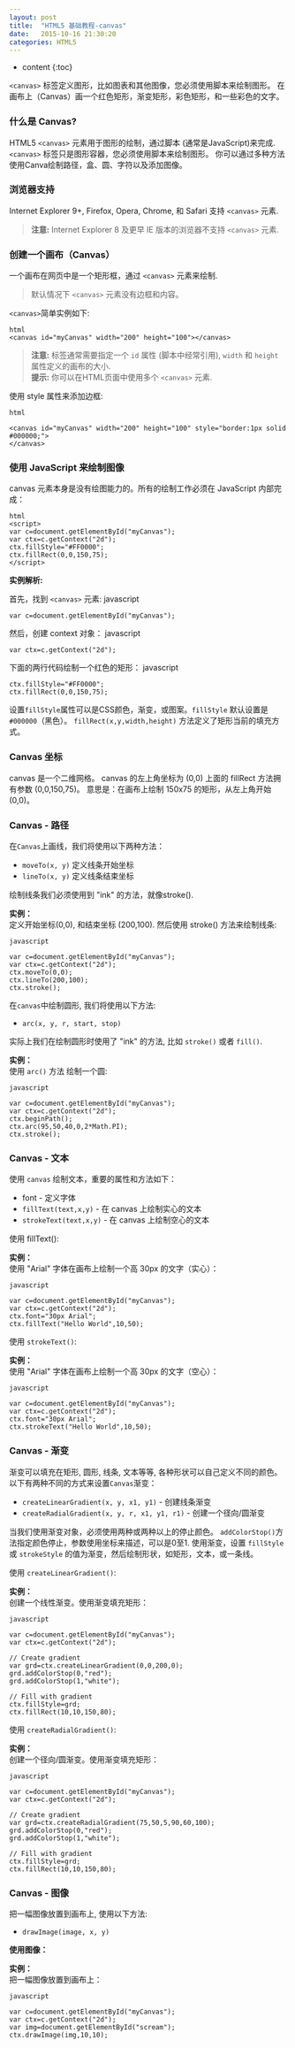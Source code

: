 ```yaml
---
layout: post
title:  "HTML5 基础教程-canvas"
date:   2015-10-16 21:30:20
categories: HTML5
---
```


* content
{:toc}


`<canvas>` 标签定义图形，比如图表和其他图像，您必须使用脚本来绘制图形。
在画布上（Canvas）画一个红色矩形，渐变矩形，彩色矩形，和一些彩色的文字。


### 什么是 Canvas?

HTML5 `<canvas>` 元素用于图形的绘制，通过脚本 (通常是JavaScript)来完成.
`<canvas>` 标签只是图形容器，您必须使用脚本来绘制图形。
你可以通过多种方法使用Canva绘制路径，盒、圆、字符以及添加图像。

### 浏览器支持



Internet Explorer 9+, Firefox, Opera, Chrome, 和 Safari 支持 `<canvas>` 元素.

> **注意:** Internet Explorer 8 及更早 IE 版本的浏览器不支持 `<canvas>` 元素.

### 创建一个画布（Canvas）

一个画布在网页中是一个矩形框，通过 `<canvas>` 元素来绘制.

> 默认情况下 `<canvas>` 元素没有边框和内容。

`<canvas>`简单实例如下:

    html
    <canvas id="myCanvas" width="200" height="100"></canvas>
    

> **注意:** 标签通常需要指定一个 `id` 属性 (脚本中经常引用), `width` 和 `height` 属性定义的画布的大小.  
> **提示:** 你可以在HTML页面中使用多个 `<canvas>` 元素.

使用 style 属性来添加边框:

    html

    <canvas id="myCanvas" width="200" height="100" style="border:1px solid #000000;">
    </canvas>
    

### 使用 JavaScript 来绘制图像

canvas 元素本身是没有绘图能力的。所有的绘制工作必须在 JavaScript 内部完成：

    html
    <script>
	var c=document.getElementById("myCanvas");
	var ctx=c.getContext("2d");
	ctx.fillStyle="#FF0000";
	ctx.fillRect(0,0,150,75);
    </script>
    

**实例解析:**

首先，找到 `<canvas>` 元素:
    javascript

    var c=document.getElementById("myCanvas");
    
然后，创建 context 对象：
    javascript

    var ctx=c.getContext("2d");
    
下面的两行代码绘制一个红色的矩形：
    javascript

    ctx.fillStyle="#FF0000";
    ctx.fillRect(0,0,150,75);
    

设置`fillStyle`属性可以是CSS颜色，渐变，或图案。`fillStyle` 默认设置是`#000000`（黑色）。
`fillRect(x,y,width,height)` 方法定义了矩形当前的填充方式。

### Canvas 坐标

canvas 是一个二维网格。
canvas 的左上角坐标为 (0,0)
上面的 fillRect 方法拥有参数 (0,0,150,75)。
意思是：在画布上绘制 150x75 的矩形，从左上角开始 (0,0)。

### Canvas - 路径

在`Canvas`上画线，我们将使用以下两种方法：

- `moveTo(x, y)` 定义线条开始坐标
- `lineTo(x, y)` 定义线条结束坐标

绘制线条我们必须使用到 "ink" 的方法，就像stroke().

**实例：**  
定义开始坐标(0,0), 和结束坐标 (200,100). 然后使用 stroke() 方法来绘制线条:


    javascript

    var c=document.getElementById("myCanvas");
    var ctx=c.getContext("2d");
    ctx.moveTo(0,0);
    ctx.lineTo(200,100);
    ctx.stroke();
    

在`canvas`中绘制圆形, 我们将使用以下方法:

- `arc(x, y, r, start, stop)`

实际上我们在绘制圆形时使用了 "ink" 的方法, 比如 `stroke()` 或者 `fill()`.

**实例：**  
使用 `arc()` 方法 绘制一个圆:


    javascript

    var c=document.getElementById("myCanvas");
    var ctx=c.getContext("2d");
    ctx.beginPath();
    ctx.arc(95,50,40,0,2*Math.PI);
    ctx.stroke();
    

### Canvas - 文本

使用 `canvas` 绘制文本，重要的属性和方法如下：

- font \- 定义字体
- `fillText(text,x,y)` \- 在 canvas 上绘制实心的文本
- `strokeText(text,x,y)` \- 在 canvas 上绘制空心的文本

使用 fillText():

**实例：**  
使用 "Arial" 字体在画布上绘制一个高 30px 的文字（实心）：


    javascript

    var c=document.getElementById("myCanvas");
    var ctx=c.getContext("2d");
    ctx.font="30px Arial";
    ctx.fillText("Hello World",10,50);
    

使用 `strokeText()`:

**实例：**  
使用 "Arial" 字体在画布上绘制一个高 30px 的文字（空心）：


    javascript

    var c=document.getElementById("myCanvas");
    var ctx=c.getContext("2d");
    ctx.font="30px Arial";
    ctx.strokeText("Hello World",10,50);
    

### Canvas - 渐变

渐变可以填充在矩形, 圆形, 线条, 文本等等, 各种形状可以自己定义不同的颜色。
以下有两种不同的方式来设置`Canvas`渐变：

- `createLinearGradient(x, y, x1, y1)` \- 创建线条渐变
- `createRadialGradient(x, y, r, x1, y1, r1)` \- 创建一个径向/圆渐变

当我们使用渐变对象，必须使用两种或两种以上的停止颜色。
`addColorStop()`方法指定颜色停止，参数使用坐标来描述，可以是0至1.
使用渐变，设置 `fillStyle` 或 `strokeStyle` 的值为渐变，然后绘制形状，如矩形，文本，或一条线。

使用 `createLinearGradient()`:

**实例：**  
创建一个线性渐变。使用渐变填充矩形：

    javascript

    var c=document.getElementById("myCanvas");
    var ctx=c.getContext("2d");

    // Create gradient
    var grd=ctx.createLinearGradient(0,0,200,0);
    grd.addColorStop(0,"red");
    grd.addColorStop(1,"white");

    // Fill with gradient
    ctx.fillStyle=grd;
    ctx.fillRect(10,10,150,80);
    

使用 `createRadialGradient()`:

**实例：**  
创建一个径向/圆渐变。使用渐变填充矩形：


 
 
    javascript

    var c=document.getElementById("myCanvas");
    var ctx=c.getContext("2d");

    // Create gradient
    var grd=ctx.createRadialGradient(75,50,5,90,60,100);
    grd.addColorStop(0,"red");
    grd.addColorStop(1,"white");

    // Fill with gradient
    ctx.fillStyle=grd;
    ctx.fillRect(10,10,150,80);
    

### Canvas - 图像

把一幅图像放置到画布上, 使用以下方法:

- `drawImage(image, x, y)`

**使用图像：**


**实例：**  
把一幅图像放置到画布上：

    javascript

    var c=document.getElementById("myCanvas");
    var ctx=c.getContext("2d");
    var img=document.getElementById("scream");
    ctx.drawImage(img,10,10);
    